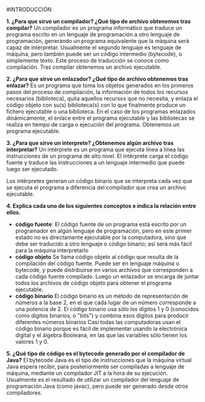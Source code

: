 #INTRODUCCIÓN

**1. ¿Para que sirve un compilador? ¿Qué tipo de archivo obtenemos tras compilar?**
Un compilador es un programa informático que traduce un programa escrito en un lenguaje de programación a otro lenguaje de programación, generando un programa equivalente que la máquina será capaz de interpretar. Usualmente el segundo lenguaje es lenguaje de máquina, pero también puede ser un código intermedio (bytecode), o simplemente texto. Este proceso de traducción se conoce como compilación.
Tras compilar obtenemos un archivo ejecutable.

**2. ¿Para que sirve un enlazador? ¿Qué tipo de archivo obtenemos tras enlazar?**
Es un programa que toma los objetos generados en los primeros pasos del proceso de compilación, la información de todos los recursos necesarios (biblioteca), quita aquellos recursos que no necesita, y enlaza el código objeto con su(s) biblioteca(s) con lo que finalmente produce un fichero ejecutable o una biblioteca. En el caso de los programas enlazados dinámicamente, el enlace entre el programa ejecutable y las bibliotecas se realiza en tiempo de carga o ejecución del programa.
Obtenemos un programa ejecutable.

 **3. ¿Para que sirve un interprete? ¿Obtenemos algún archivo tras interpretar?**
 Un intérprete es un programa que ejecuta línea a línea las instrucciones de un programa de alto nivel. El intérprete carga el código fuente y traduce las instrucciones a un lenguaje intermedio que puede luego ser ejecutado.

Los intérpretes generan un código binario que se interpreta cada vez que se ejecuta el programa a diferencia del compilador que crea un archivo ejecutable.
 
**4. Explica cada uno de los siguientes conceptos e indica la relación entre ellos.**
- **código fuente**:
El código fuente de un programa está escrito por un programador en algún lenguaje de programación, pero en este primer estado no es directamente ejecutable por la computadora, sino que debe ser traducido a otro lenguaje o código binario; así será más fácil para la máquina interpretarlo
- **código objeto**
Se llama código objeto al código que resulta de la compilación del código fuente. Puede ser en lenguaje máquina o bytecode, y puede distribuirse en varios archivos que corresponden a cada código fuente compilado. Luego un enlazador se encarga de juntar todos los archivos de código objeto para obtener el programa ejecutable.
- **código binario**
El código binario es un método de representación de números a la base 2, en el que cada lugar de un número corresponde a una potencia de 2. El código binario usa sólo los dígitos 1 y 0 (conocidos como dígitos binarios, o "bits") y combina esos dígitos para producir diferentes números binarios Casi todas las computadoras usan el código binario porque es fácil de implementar usando la electrónica digital y el álgebra Booleana, en las que las variables sólo tienen los valores 1 y 0.

**5. ¿Qué tipo de código es el bytecode generado por el compilador de Java?**
El bytecode Java es el tipo de instrucciones que la máquina virtual Java espera recibir, para posteriormente ser compiladas a lenguaje de máquina, mediante un compilador JIT a la hora de su ejecución. Usualmente es el resultado de utilizar un compilador del lenguaje de programación Java (como javac), pero puede ser generado desde otros compiladores. 
